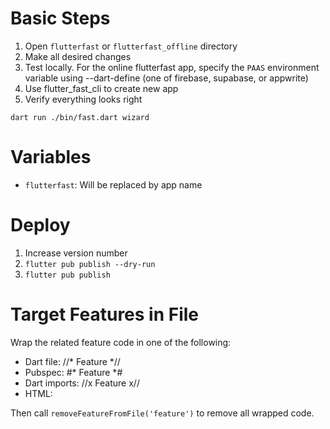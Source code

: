 # Basic Steps
1. Open `flutterfast` or `flutterfast_offline` directory
2. Make all desired changes
3. Test locally. For the online flutterfast app, specify the `PAAS` environment variable using --dart-define (one of firebase, supabase, or appwrite)
4. Use flutter_fast_cli to create new app
5. Verify everything looks right

```
dart run ./bin/fast.dart wizard
```

# Variables
- `flutterfast`: Will be replaced by app name

# Deploy
1. Increase version number
2. `flutter pub publish --dry-run`
3. `flutter pub publish`

# Target Features in File

Wrap the related feature code in one of the following: 

- Dart file: //* Feature *//
- Pubspec: #* Feature *#
- Dart imports: //x Feature x//
- HTML: <!--\* Feature *\-->

Then call `removeFeatureFromFile('feature')` to remove all wrapped code.